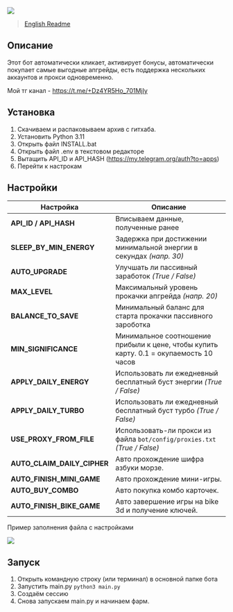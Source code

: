 <img src="https://i.imgur.com/g3AtZrx.png"> 

>[English Readme](README-EN.md)

## Описание
Этот бот автоматически кликает, активирует бонусы, автоматически покупает самые выгодные апгрейды, есть поддержка нескольких аккаунтов и прокси одновременно.

Мой тг канал - https://t.me/+Dz4YR5Ho_701MjIy

## Установка
1. Скачиваем и распаковываем архив с гитхаба.
2. Установить Python 3.11
3. Открыть файл INSTALL.bat
4. Открыть файл .env в текстовом редакторе 
5. Вытащить API_ID и API_HASH (https://my.telegram.org/auth?to=apps)
6. Перейти к настрокам

## Настройки
| Настройка                   | Описание                                                                               |
|-----------------------------|----------------------------------------------------------------------------------------|
| **API_ID / API_HASH**       | Вписываем данные, полученные ранее                                                     |
| **SLEEP_BY_MIN_ENERGY**     | Задержка при достижении минимальной энергии в секундах _(напр. 30)_                    |
| **AUTO_UPGRADE**            | Улучшать ли пассивный заработок _(True / False)_                                       |
| **MAX_LEVEL**               | Максимальный уровень прокачки апгрейда _(напр. 20)_                                    |
| **BALANCE_TO_SAVE**         | Минимальный баланс для старта прокачки пассивного зароботка                            |
| **MIN_SIGNIFICANCE**        | Минимальное соотношение прибыли к цене, чтобы купить карту. 0.1 = окупаемость 10 часов |
| **APPLY_DAILY_ENERGY**      | Использовать ли ежедневный бесплатный буст энергии _(True / False)_                    |
| **APPLY_DAILY_TURBO**       | Использовать ли ежедневный бесплатный буст турбо _(True / False)_                      |
| **USE_PROXY_FROM_FILE**     | Использовать-ли прокси из файла `bot/config/proxies.txt` _(True / False)_              |
| **AUTO_CLAIM_DAILY_CIPHER** | Авто прохождение шифра азбуки морзе.                                                   |
| **AUTO_FINISH_MINI_GAME**   | Авто прохождение мини-игры.                                                            |
| **AUTO_BUY_COMBO**          | Авто покупка комбо карточек.                                                           |
| **AUTO_FINISH_BIKE_GAME**   | Авто завершение игры на bike 3d и получение ключей.                                    |

Пример заполнения файла с настройками

<img src="https://i.imgur.com/Aw7jNhJ.png">

## Запуск
1. Открыть командную строку (или терминал) в основной папке бота
2. Запустить main.py ```python3 main.py```
3. Создаём сессию
4. Снова запускаем main.py и начинаем фарм.

